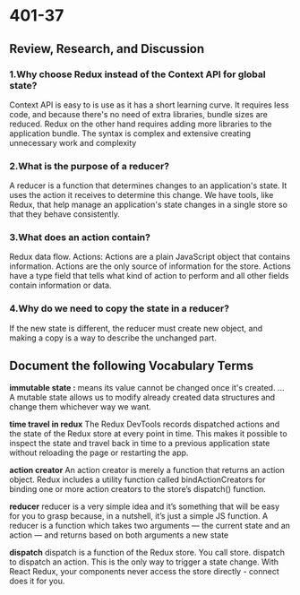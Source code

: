 # 401-37

## Review, Research, and Discussion


### 1.Why choose Redux instead of the Context API for global state?

Context API is easy to is use as it has a short learning curve. It requires less code, and because there's no need of extra libraries, bundle sizes are reduced. Redux on the other hand requires adding more libraries to the application bundle. The syntax is complex and extensive creating unnecessary work and complexity

### 2.What is the purpose of a reducer?

A reducer is a function that determines changes to an application's state. It uses the action it receives to determine this change. We have tools, like Redux, that help manage an application's state changes in a single store so that they behave consistently.

### 3.What does an action contain?

Redux data flow. Actions: Actions are a plain JavaScript object that contains information. Actions are the only source of information for the store. Actions have a type field that tells what kind of action to perform and all other fields contain information or data.

### 4.Why do we need to copy the state in a reducer?

If the new state is different, the reducer must create new object, and making a copy is a way to describe the unchanged part.

## Document the following Vocabulary Terms

**immutable state :** means its value cannot be changed once it's created. ... A mutable state allows us to modify already created data structures and change them whichever way we want.

**time travel in redux** The Redux DevTools records dispatched actions and the state of the Redux store at every point in time. This makes it possible to inspect the state and travel back in time to a previous application state without reloading the page or restarting the app.

**action creator**	An action creator is merely a function that returns an action object. Redux includes a utility function called bindActionCreators for binding one or more action creators to the store’s dispatch() function.

**reducer** 
	reducer is a very simple idea and it’s something that will be easy for you to grasp because, in a nutshell, it’s just a simple JS function. A reducer is a function which takes two arguments — the current state and an action — and returns based on both arguments a new state

**dispatch** dispatch is a function of the Redux store. You call store. dispatch to dispatch an action. This is the only way to trigger a state change. With React Redux, your components never access the store directly - connect does it for you.
